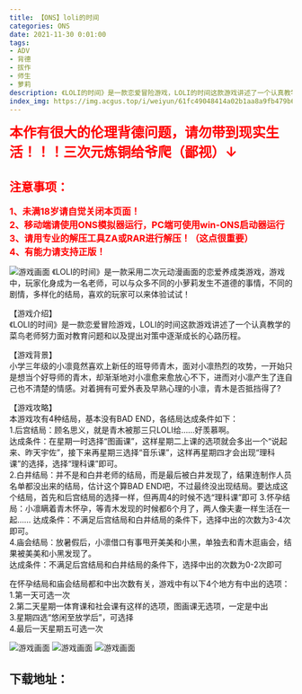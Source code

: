 ```yaml
---
title: 【ONS】loli的时间
categories: ONS
date: 2021-11-30 0:01:00
tags:
- ADV
- 背德
- 拔作
- 师生
- 萝莉
description: 《LOLI的时间》是一款恋爱冒险游戏，LOLI的时间这款游戏讲述了一个认真教学的菜鸟老师努力面对教育问题和以及提出对策中逐渐成长的心路历程。     
index_img: https://img.acgus.top/i/weiyun/61fc49048414a02b1aa8a9fb479b6a0c341bf65bb4e2e783ddaa94fcc8bc7356d0fe3dba3200845c5f4fca7bbe12d28b.webp
---
```

<font color=#FF0000 size=5>**本作有很大的伦理背德问题，请勿带到现实生活！！！三次元炼铜给爷爬（鄙视）↓**</font>
## <font color=#FF0000 >注意事项：</font> 
<font color=#FF0000 size=3><b>1、未满18岁请自觉关闭本页面！          
2、移动端请使用ONS模拟器运行，PC端可使用win-ONS启动器运行        
3、请用专业的解压工具ZA或RAR进行解压！（这点很重要）             
4、有能力请支持正版！</b></font>   

![游戏画面](https://img.acgus.top/i/weiyun/61fc49048414a02b1aa8a9fb479b6a0c341bf65bb4e2e783ddaa94fcc8bc7356d0fe3dba3200845c5f4fca7bbe12d28b.webp)
《LOLI的时间》是一款采用二次元动漫画面的恋爱养成类游戏，游戏中，玩家化身成为一名老师，可以与众多不同的小萝莉发生不道德的事情，不同的剧情，多样化的结局，喜欢的玩家可以来体验试试！     
     
【游戏介绍】     
《LOLI的时间》是一款恋爱冒险游戏，LOLI的时间这款游戏讲述了一个认真教学的菜鸟老师努力面对教育问题和以及提出对策中逐渐成长的心路历程。     
     
【游戏背景】     
小学三年级的小凛竟然喜欢上新任的班导师青木，面对小凛热烈的攻势，一开始只是想当个好导师的青木，却渐渐地对小凛愈来愈放心不下，进而对小凛产生了连自己也不清楚的情感。对着拥有可爱外表及早熟心理的小凛，青木是否抵挡得了?     
     
【游戏攻略】     
本游戏攻有4种结局，基本没有BAD END，各结局达成条件如下：     
1.后宫结局：顾名思义，就是青木被那三只LOLI给……好羡慕啊。     
达成条件：在星期一时选择“图画课”，这样星期二上课的选项就会多出一个“说起来、昨天宇佐”，接下来再星期三选择“音乐课”，这样再星期四才会出现“理科课”的选择，选择“理科课”即可。     
2.白井结局：并不是和白井老师的结局，而是最后被白井发现了，结果连制作人员名单都没出来的结局，估计这个算BAD END吧，不过最终没出现结局。要达成这个结局，首先和后宫结局的选择一样，但再周4的时候不选“理科课”即可
3.怀孕结局：小凛瞒着青木怀孕，等青木发现的时候都6个月了，两人像夫妻一样生活在一起……
达成条件：不满足后宫结局和白井结局的条件下，选择中出的次数为3-4次即可。     
4.庙会结局：放暑假后，小凛借口有事甩开美美和小黑，单独去和青木逛庙会，结果被美美和小黑发现了。     
达成条件：不满足后宫结局和白井结局的条件下，选择中出的次数为0-2次即可     
     
在怀孕结局和庙会结局都和中出次数有关，游戏中有以下4个地方有中出的选项：     
1.第一天可选一次     
2.第二天星期一体育课和社会课有这样的选项，图画课无选项，一定是中出     
3.星期四选“悠闲至放学后”，可选择     
4.最后一天星期五可选一次     

![游戏画面](https://img.acgus.top/i/weiyun/152fac62e782bfa1752217b6aaee3ce8d151985b73bfbca5be5eec45e41b0a2f0cff5e9672aaf95fd51637e95863a994.webp)
![游戏画面](https://img.acgus.top/i/weiyun/5fa633af876a68cab5c4ae1c27779b2e3f5e4afa67b6bfc5d2157e5ed834cb1f8144afa777dbf4406446870df9b6d10a.webp)
![游戏画面](https://img.acgus.top/i/weiyun/28c138756deed96e7eb74695593936a5ab76db837d5ac87bb0225b56bb299b27d92e065d89be7a2328116383c15c571f.webp)


## 下载地址：